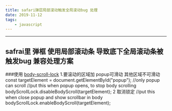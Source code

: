 ```yaml
---
title: safari弹层局部滚动触发全局滚动bug 处理
date: 2019-11-12
tags:
	- javascript
---
```

---
safrai里 弹框 使用局部滚动条 导致底下全局滚动条被触发bug 兼容处理方案
---
###使用  [body-scroll-lock](https://github.com/willmcpo/body-scroll-lock)
    1.要滚动的区域加 popup可滑动 其他区域不可滑动
        const targetElement = document.getElementById("popup"); //only popup can scroll
        //put this when popup opens, to stop body scrolling
        bodyScrollLock.disableBodyScroll(targetElement);
    2 取消锁定
        //put this when close popup and show scrollbar in body
        bodyScrollLock.enableBodyScroll(targetElement);